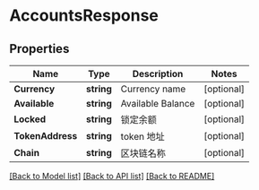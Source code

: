 # AccountsResponse

## Properties

Name | Type | Description | Notes
------------ | ------------- | ------------- | -------------
**Currency** | **string** | Currency name | [optional] 
**Available** | **string** | Available Balance | [optional] 
**Locked** | **string** | 锁定余额 | [optional] 
**TokenAddress** | **string** | token 地址 | [optional] 
**Chain** | **string** | 区块链名称 | [optional] 

[[Back to Model list]](../README.md#documentation-for-models) [[Back to API list]](../README.md#documentation-for-api-endpoints) [[Back to README]](../README.md)


